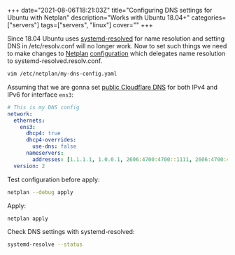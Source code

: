 +++
date="2021-08-06T18:21:03Z"
title="Configuring DNS settings for Ubuntu with Netplan"
description="Works with Ubuntu 18.04+"
categories=["servers"]
tags=["servers", "linux"]
cover=""
+++

Since 18.04 Ubuntu uses [systemd-resolved](https://manpages.ubuntu.com/manpages/en/man8/systemd-resolved.service.8.html) for name resolution and setting DNS in /etc/resolv.conf will no longer work.
Now to set such things we need to make changes to [Netplan](https://netplan.io/) [configuration](https://netplan.io/examples/) which delegates name resolution to systemd-resolved.resolv.conf.

```sh
vim /etc/netplan/my-dns-config.yaml
```

Assuming that we are gonna set [public Cloudflare DNS](https://www.cloudflare.com/learning/dns/what-is-1.1.1.1/) for both IPv4 and IPv6 for interface ```ens3```:

```yaml
# This is my DNS config
network:
  ethernets:
    ens3:
      dhcp4: true
      dhcp4-overrides:
        use-dns: false
      nameservers:
        addresses: [1.1.1.1, 1.0.0.1, 2606:4700:4700::1111, 2606:4700:4700::1001]
  version: 2
```

Test configuration before apply:
```sh
netplan --debug apply
```

Apply:
```sh
netplan apply
```

Check DNS settings with systemd-resolved:
```sh
systemd-resolve --status
```